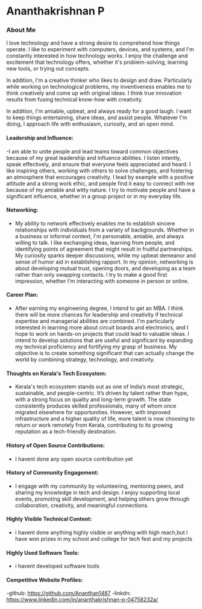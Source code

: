 # Ananthakrishnan P

### About Me

I love technology and have a strong desire to comprehend how things operate. I like to experiment with computers, devices, and systems, and I'm constantly interested in how technology works. I enjoy the challenge and excitement that technology offers, whether it's problem-solving, learning new tools, or trying out concepts.

In addition, I'm a creative thinker who likes to design and draw. Particularly while working on technological problems, my inventiveness enables me to think creatively and come up with original ideas. I think true innovation results from fusing technical know-how with creativity.

In addition, I'm amiable, upbeat, and always ready for a good laugh. I want to keep things entertaining, share ideas, and assist people. Whatever I'm doing, I approach life with enthusiasm, curiosity, and an open mind.

#### Leadership and Influence:

-I am able to unite people and lead teams toward common objectives because of my great leadership and influence abilities. I listen intently, speak effectively, and ensure that everyone feels appreciated and heard. I like inspiring others, working with others to solve challenges, and fostering an atmosphere that encourages creativity. I lead by example with a positive attitude and a strong work ethic, and people find it easy to connect with me because of my amiable and witty nature. I try to motivate people and have a significant influence, whether in a group project or in my everyday life.


#### Networking:

- My ability to network effectively enables me to establish sincere relationships with individuals from a variety of backgrounds. Whether in a business or informal context, I'm personable, amiable, and always willing to talk. I like exchanging ideas, learning from people, and identifying points of agreement that might result in fruitful partnerships. My curiosity sparks deeper discussions, while my upbeat demeanor and sense of humor aid in establishing rapport. In my opinion, networking is about developing mutual trust, opening doors, and developing as a team rather than only swapping contacts. I try to make a good first impression, whether I'm interacting with someone in person or online.


#### Career Plan:

- After earning my engineering degree, I intend to get an MBA. I think there will be more chances for leadership and creativity if technical expertise and managerial abilities are combined. I'm particularly interested in learning more about circuit boards and electronics, and I hope to work on hands-on projects that could lead to valuable ideas. I intend to develop solutions that are useful and significant by expanding my technical proficiency and fortifying my grasp of business. My objective is to create something significant that can actually change the world by combining strategy, technology, and creativity.

#### Thoughts on Kerala's Tech Ecosystem:

- Kerala's tech ecosystem stands out as one of India’s most strategic, sustainable, and people-centric. It’s driven by talent rather than hype, with a strong focus on quality and long-term growth. The state consistently produces skilled professionals, many of whom once migrated elsewhere for opportunities. However, with improved infrastructure and a higher quality of life, more talent is now choosing to return or work remotely from Kerala, contributing to its growing reputation as a tech-friendly destination.

#### History of Open Source Contributions:

- I havent done any open source contribution yet

#### History of Community Engagement:

-  I engage with my community by volunteering, mentoring peers, and sharing my knowledge in tech and design. I enjoy supporting local events, promoting skill development, and helping others grow through collaboration, creativity, and meaningful connections.


#### Highly Visible Technical Content:

- i havent done anything highly visible or anything with high reach,but i have won prizes in my school and college for tech fest and my projects

#### Highly Used Software Tools:

- i havent developed software tools

#### Competitive Website Profiles:

-github: https://github.com/Ananthan1487 
-linkdn: https://www.linkedin.com/in/ananthakrishnan-p-04758232a/
